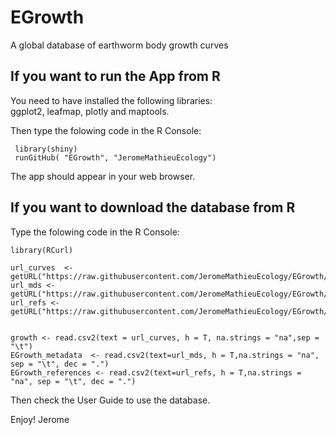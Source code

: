 # EGrowth
A global database of earthworm body growth curves

## If you want to run the App from R
You need to have installed the following libraries:  
ggplot2, leafmap, plotly and maptools.

Then type the folowing code in the R Console:
``` 
 library(shiny)
 runGitHub( "EGrowth", "JeromeMathieuEcology") 
```
The app should appear in your web browser.

## If you want to download the database from R
Type the folowing code in the R Console:

```
library(RCurl)

url_curves	<- getURL("https://raw.githubusercontent.com/JeromeMathieuEcology/EGrowth/master/curves.txt")
url_mds <- getURL("https://raw.githubusercontent.com/JeromeMathieuEcology/EGrowth/master/curves_md.csv")
url_refs <- getURL("https://raw.githubusercontent.com/JeromeMathieuEcology/EGrowth/master/references.csv")


growth <- read.csv2(text = url_curves, h = T, na.strings = "na",sep = "\t")
EGrowth_metadata  <- read.csv2(text=url_mds, h = T,na.strings = "na", sep = "\t", dec = ".")
EGrowth_references <- read.csv2(text=url_refs, h = T,na.strings = "na", sep = "\t", dec = ".")
``` 
Then check the User Guide to use the database.

Enjoy!
Jerome
